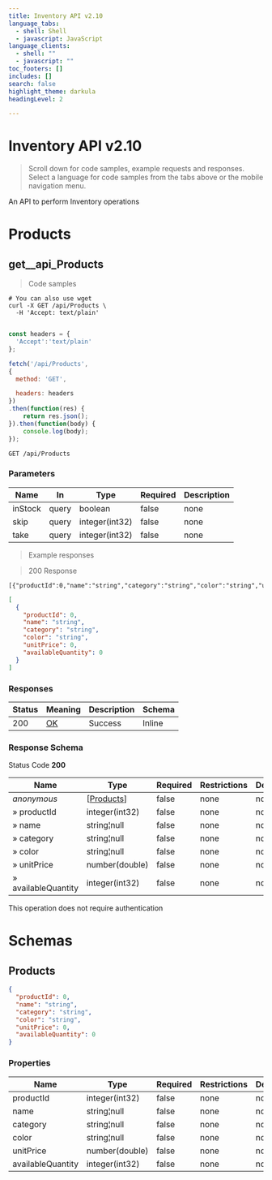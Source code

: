 ```yaml
---
title: Inventory API v2.10
language_tabs:
  - shell: Shell
  - javascript: JavaScript
language_clients:
  - shell: ""
  - javascript: ""
toc_footers: []
includes: []
search: false
highlight_theme: darkula
headingLevel: 2

---
```


<!-- Generator: Widdershins v4.0.1 -->

<h1 id="inventory-api">Inventory API v2.10</h1>

> Scroll down for code samples, example requests and responses. Select a language for code samples from the tabs above or the mobile navigation menu.

An API to perform Inventory operations

<h1 id="inventory-api-products">Products</h1>

## get__api_Products

> Code samples

```shell
# You can also use wget
curl -X GET /api/Products \
  -H 'Accept: text/plain'

```

```javascript

const headers = {
  'Accept':'text/plain'
};

fetch('/api/Products',
{
  method: 'GET',

  headers: headers
})
.then(function(res) {
    return res.json();
}).then(function(body) {
    console.log(body);
});

```

`GET /api/Products`

<h3 id="get__api_products-parameters">Parameters</h3>

|Name|In|Type|Required|Description|
|---|---|---|---|---|
|inStock|query|boolean|false|none|
|skip|query|integer(int32)|false|none|
|take|query|integer(int32)|false|none|

> Example responses

> 200 Response

```
[{"productId":0,"name":"string","category":"string","color":"string","unitPrice":0,"availableQuantity":0}]
```

```json
[
  {
    "productId": 0,
    "name": "string",
    "category": "string",
    "color": "string",
    "unitPrice": 0,
    "availableQuantity": 0
  }
]
```

<h3 id="get__api_products-responses">Responses</h3>

|Status|Meaning|Description|Schema|
|---|---|---|---|
|200|[OK](https://tools.ietf.org/html/rfc7231#section-6.3.1)|Success|Inline|

<h3 id="get__api_products-responseschema">Response Schema</h3>

Status Code **200**

|Name|Type|Required|Restrictions|Description|
|---|---|---|---|---|
|*anonymous*|[[Products](#schemaproducts)]|false|none|none|
|» productId|integer(int32)|false|none|none|
|» name|string¦null|false|none|none|
|» category|string¦null|false|none|none|
|» color|string¦null|false|none|none|
|» unitPrice|number(double)|false|none|none|
|» availableQuantity|integer(int32)|false|none|none|

<aside class="success">
This operation does not require authentication
</aside>

# Schemas

<h2 id="tocS_Products">Products</h2>
<!-- backwards compatibility -->
<a id="schemaproducts"></a>
<a id="schema_Products"></a>
<a id="tocSproducts"></a>
<a id="tocsproducts"></a>

```json
{
  "productId": 0,
  "name": "string",
  "category": "string",
  "color": "string",
  "unitPrice": 0,
  "availableQuantity": 0
}

```

### Properties

|Name|Type|Required|Restrictions|Description|
|---|---|---|---|---|
|productId|integer(int32)|false|none|none|
|name|string¦null|false|none|none|
|category|string¦null|false|none|none|
|color|string¦null|false|none|none|
|unitPrice|number(double)|false|none|none|
|availableQuantity|integer(int32)|false|none|none|

